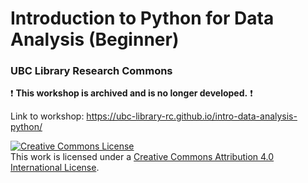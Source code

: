 # Introduction to Python for Data Analysis (Beginner)
### UBC Library Research Commons

:heavy_exclamation_mark: __This workshop is archived and is no longer developed.__ :heavy_exclamation_mark:  
    
Link to workshop: https://ubc-library-rc.github.io/intro-data-analysis-python/

<a rel="license" href="http://creativecommons.org/licenses/by/4.0/"><img alt="Creative Commons License" style="border-width:0" src="https://i.creativecommons.org/l/by/4.0/88x31.png" /></a><br />This work is licensed under a <a rel="license" href="http://creativecommons.org/licenses/by/4.0/">Creative Commons Attribution 4.0 International License</a>.
